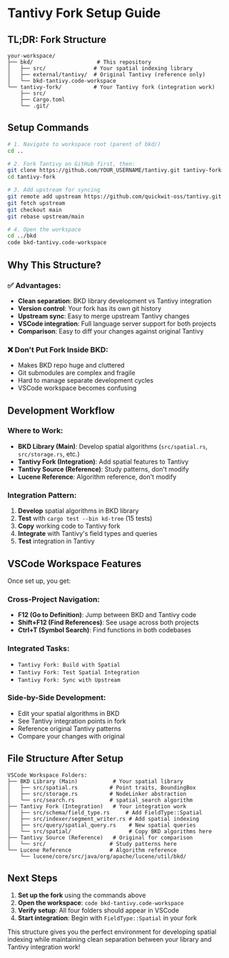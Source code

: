 # Tantivy Fork Setup Guide

## TL;DR: Fork Structure

```
your-workspace/
├── bkd/                    # This repository
│   ├── src/               # Your spatial indexing library
│   ├── external/tantivy/  # Original Tantivy (reference only)
│   └── bkd-tantivy.code-workspace
└── tantivy-fork/          # Your Tantivy fork (integration work)
    ├── src/
    ├── Cargo.toml
    └── .git/
```

## Setup Commands

```bash
# 1. Navigate to workspace root (parent of bkd/)
cd ..

# 2. Fork Tantivy on GitHub first, then:
git clone https://github.com/YOUR_USERNAME/tantivy.git tantivy-fork
cd tantivy-fork

# 3. Add upstream for syncing
git remote add upstream https://github.com/quickwit-oss/tantivy.git
git fetch upstream
git checkout main
git rebase upstream/main

# 4. Open the workspace
cd ../bkd
code bkd-tantivy.code-workspace
```

## Why This Structure?

### ✅ **Advantages:**
- **Clean separation**: BKD library development vs Tantivy integration
- **Version control**: Your fork has its own git history
- **Upstream sync**: Easy to merge upstream Tantivy changes
- **VSCode integration**: Full language server support for both projects
- **Comparison**: Easy to diff your changes against original Tantivy

### ❌ **Don't Put Fork Inside BKD:**
- Makes BKD repo huge and cluttered
- Git submodules are complex and fragile
- Hard to manage separate development cycles
- VSCode workspace becomes confusing

## Development Workflow

### **Where to Work:**
- **BKD Library (Main)**: Develop spatial algorithms (`src/spatial.rs`, `src/storage.rs`, etc.)
- **Tantivy Fork (Integration)**: Add spatial features to Tantivy
- **Tantivy Source (Reference)**: Study patterns, don't modify
- **Lucene Reference**: Algorithm reference, don't modify

### **Integration Pattern:**
1. **Develop** spatial algorithms in BKD library
2. **Test** with `cargo test --bin kd-tree` (15 tests)
3. **Copy** working code to Tantivy fork
4. **Integrate** with Tantivy's field types and queries
5. **Test** integration in Tantivy

## VSCode Workspace Features

Once set up, you get:

### **Cross-Project Navigation:**
- **F12 (Go to Definition)**: Jump between BKD and Tantivy code
- **Shift+F12 (Find References)**: See usage across both projects
- **Ctrl+T (Symbol Search)**: Find functions in both codebases

### **Integrated Tasks:**
- `Tantivy Fork: Build with Spatial`
- `Tantivy Fork: Test Spatial Integration`
- `Tantivy Fork: Sync with Upstream`

### **Side-by-Side Development:**
- Edit your spatial algorithms in BKD
- See Tantivy integration points in fork
- Reference original Tantivy patterns
- Compare your changes with original

## File Structure After Setup

```
VSCode Workspace Folders:
├── BKD Library (Main)           # Your spatial library
│   ├── src/spatial.rs          # Point traits, BoundingBox
│   ├── src/storage.rs          # NodeLinker abstraction
│   └── src/search.rs           # spatial_search algorithm
├── Tantivy Fork (Integration)   # Your integration work
│   ├── src/schema/field_type.rs     # Add FieldType::Spatial
│   ├── src/indexer/segment_writer.rs # Add spatial indexing
│   ├── src/query/spatial_query.rs    # New spatial queries
│   └── src/spatial/                  # Copy BKD algorithms here
├── Tantivy Source (Reference)   # Original for comparison
│   └── src/                    # Study patterns here
└── Lucene Reference            # Algorithm reference
    └── lucene/core/src/java/org/apache/lucene/util/bkd/
```

## Next Steps

1. **Set up the fork** using the commands above
2. **Open the workspace**: `code bkd-tantivy.code-workspace`
3. **Verify setup**: All four folders should appear in VSCode
4. **Start integration**: Begin with `FieldType::Spatial` in your fork

This structure gives you the perfect environment for developing spatial indexing while maintaining clean separation between your library and Tantivy integration work!
